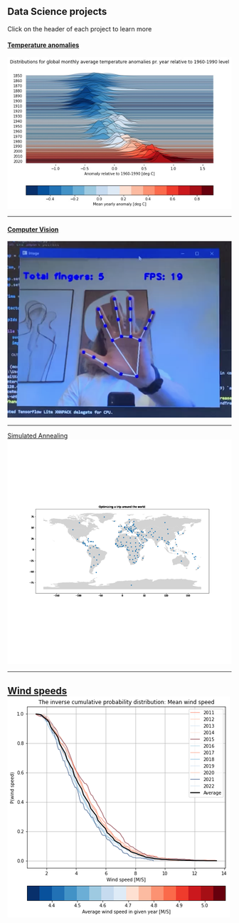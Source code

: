 ## Data Science projects
Click on the header of each project to learn more

#### [Temperature anomalies](/Projects/climate.md)
<img src="images/climate_plot.jpg?raw=true"/>

---
#### [Computer Vision](/Projects/vision.md)

<img src="images/fingers.png?raw=true"/>

---
[Simulated Annealing](/Projects/SA.md)
<img src="images/map.gif?raw=true"/>

---
[Wind speeds](/Projects/wind.md)
<img src="images/wind.png?raw=true"/>
---
<!-- <p style="font-size:11px">Page template forked from <a href="https://github.com/evanca/quick-portfolio">evanca</a></p> --> 
<!-- Remove above link if you don't want to attibute -->
